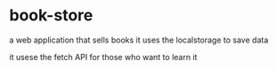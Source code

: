 # book-store

a web application that sells books 
it uses the localstorage to save data

it usese the fetch API for those who want to learn it

